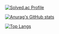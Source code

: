 [![Solved.ac Profile](http://mazassumnida.wtf/api/v2/generate_badge?boj=caputdraconis)](https://solved.ac/caputdraconis/)

[![Anurag's GitHub stats](https://github-readme-stats.vercel.app/api?username=caputdraconis050630)](https://github.com/anuraghazra/github-readme-stats)

[![Top Langs](https://github-readme-stats.vercel.app/api/top-langs/?username=caputdraconis050630&layout=compact&theme=material-palenight&langs_count=8)](https://github.com/anuraghazra/github-readme-stats)


<!-- [![Hits](https://hits.seeyoufarm.com/api/count/incr/badge.svg?url=https%3A%2F%2Fgithub.com%2Fcaputdraconis050630&count_bg=%2379C83D&title_bg=%23555555&icon=protocols-dot-io.svg&icon_color=%23E7E7E7&title=hits&edge_flat=false)](https://hits.seeyoufarm.com)
 -->
